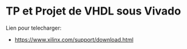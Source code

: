 # TP et Projet de VHDL sous Vivado
Lien pour telecharger:
- https://www.xilinx.com/support/download.html
